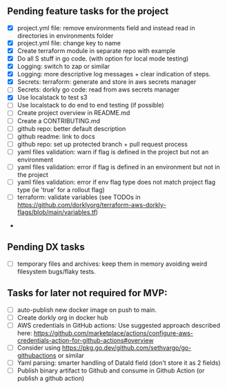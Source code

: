 ## Pending feature tasks for the project
- [x] project.yml file: remove environments field and instead read in directories in environments folder
- [x] project.yml file: change key to name
- [x] Create terraform module in separate repo with example
- [x] Do all S stuff in go code. (with option for local mode testing)
- [x] Logging: switch to zap or similar
- [x] Logging: more descriptive log messages + clear indication of steps.
- [x] Secrets: terraform: generate and store in aws secrets manager
- [ ] Secrets: dorkly go code: read from aws secrets manager
- [x] Use localstack to test s3
- [ ] Use localstack to do end to end testing (if possible)
- [ ] Create project overview in README.md
- [ ] Create a CONTRIBUTING.md
- [ ] github repo: better default description
- [ ] github readme: link to docs
- [ ] github repo: set up protected branch + pull request process
- [ ] yaml files validation: warn if flag is defined in the project but not an environment
- [ ] yaml files validation: error if flag is defined in an environment but not in the project
- [ ] yaml files validation: error if env flag type does not match project flag type (ie 'true' for a rollout flag)
- [ ] terraform: validate variables (see TODOs in https://github.com/dorklyorg/terraform-aws-dorkly-flags/blob/main/variables.tf)
- 


## Pending DX tasks
- [ ] temporary files and archives: keep them in memory avoiding weird filesystem bugs/flaky tests.

## Tasks for later not required for MVP:
- [ ] auto-publish new docker image on push to main.
- [ ] Create dorkly org in docker hub
- [ ] AWS credentials in GitHub actions: Use suggested approach described here: https://github.com/marketplace/actions/configure-aws-credentials-action-for-github-actions#overview
- [ ] Consider using https://pkg.go.dev/github.com/sethvargo/go-githubactions or similar
- [ ] Yaml parsing: smarter handling of DataId field (don't store it as 2 fields)
- [ ] Publish binary artifact to Github and consume in Github Action (or publish a github action)